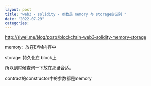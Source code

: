 ```yaml
---
layout: post
title: "web3 - solidity - 参数是 memory 与 storage的区别 "
date: "2022-07-29"
categories: 
---
```

<p><a href="http://siwei.me/blog/posts/blockchain-web3-solidity-memory-storage">http://siwei.me/blog/posts/blockchain-web3-solidity-memory-storage</a></p>

<p>memory:&nbsp; 放在EVM内存中</p>

<p>storage: 持久化在 block上</p>

<p>所以到时候查询一下放在那里合适。</p>

<p>contract的constructor中的参数都是memory</p>

